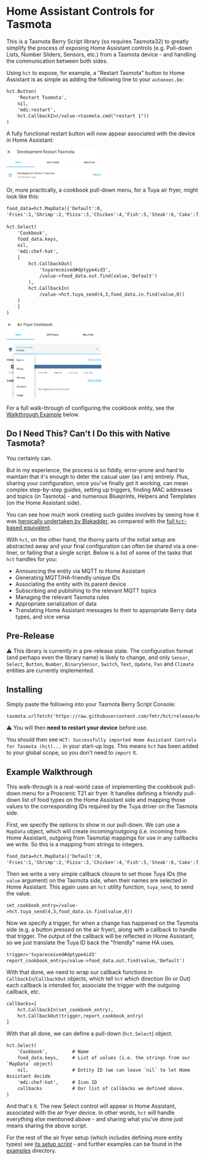 # Home Assistant Controls for Tasmota

This is a Tasmota Berry Script library (so requires Tasmota32) to greatly simplify the process of exposing Home
Assistant controls (e.g. Pull-down Lists, Number Sliders, Sensors, etc.) from a Tasmota device - and handling the
communication between both sides.

Using `hct` to expose, for example, a "Restart Tasmota" button to Home Assistant is as simple as adding the
following line to your `autoexec.be`:

```be
hct.Button(        
    'Restart Tasmota',
    nil,
    'mdi:restart',
    hct.CallbackIn(/value->tasmota.cmd("restart 1"))
)
```

A fully functional restart button will now appear associated with the device in Home Assistant:

<img alt="Restart Button" height=50% src="assets/restart_button.png" width=50%/>

Or, more practically, a cookbook pull-down menu, for a Tuya air fryer, might look like this:

```be
food_data=hct.MapData({'Default':0, 'Fries':1,'Shrimp':2,'Pizza':3,'Chicken':4,'Fish':5,'Steak':6,'Cake':7,'Bacon':8,'Preheat':9,'Custom':10})

hct.Select(   
    'Cookbook',
    food_data.keys,
    nil,
    'mdi:chef-hat',
    [
        hct.CallbackOut(
            'tuyareceived#dptype4id3',
            /value->food_data.out.find(value,'Default')
        ),
        hct.CallbackIn(
            /value->hct.tuya_send(4,3,food_data.in.find(value,0))
    )
    ]
)
```

<img alt="Air Fryer Cookbook" height=50% src="assets/air_fryer_cookbook.png" width=50%/>

For a full walk-through of configuring the cookbook entity, see the [Walkthrough Example](#example-walkthrough) below.

## Do I Need This? Can't I Do this with Native Tasmota?

You certainly can.

But in my experience, the process is so fiddly, error-prone and hard to maintain that it's enough to
deter the casual user (as I am) entirely. Plus, sharing your configuration, once you've finally got it working, can mean
complex step-by-step guides, setting up triggers, finding MAC addresses and topics (in Tasmota) - and numerous
Blueprints, Helpers and Templates (on the Home Assistant side).

You can see how much work creating such guides involves by seeing how it
was [heroically undertaken by Blakadder](https://blakadder.com/proscenic-in-home-assistant/), as
compared with the [full `hct`-based equivalent](/examples/proscenic_t21.be).

With `hct`, on the other hand, the thorny parts of the initial setup are abstracted away and your final configuration
can often be shared via a one-liner, or failing that a single script. Below is a list of some of the tasks that `hct`
handles for you:

* Announcing the entity via MQTT to Home Assistant
* Generating MQTT/HA-friendly unique IDs
* Associating the entity with its parent device
* Subscribing and publishing to the relevant MQTT topics
* Managing the relevant Tasmota rules
* Appropriate serialization of data
* Translating Home Assistant messages to their to appropriate Berry data types, and vice versa


## Pre-Release

:warning: This library is currently in a pre-release state. The configuration format (and perhaps even the library name)
is likely to change, and only `Sensor`, `Select`, `Button`, `Number`, `BinarySensor`, `Switch`, `Text`, `Update`, `Fan`
and `Climate` entities are currently implemented.

## Installing

Simply paste the following into your Tasmota Berry Script Console:

```be
tasmota.urlfetch('https://raw.githubusercontent.com/fmtr/hct/release/hct.tapp')
```

:warning: You will then **need to restart your device** before use.

You should then see `HCT: Successfully imported Home Assistant Controls for Tasmota (hct)...` in
your start-up logs. This means `hct` has been added to your global scope, so you don't need to `import` it.

## Example Walkthrough

This walk-through is a real-world case of implementing the cookbook pull-down menu for a Proscenic T21 air fryer. It
handles defining a friendly pull-down list of food types on the Home Assistant side and mapping those values to the
corresponding IDs required by the Tuya driver on the Tasmota side.

First, we specify the options to show in our pull-down. We can use a `MapData` object, which will create
incoming/outgoing
(i.e. incoming from Home Assistant, outgoing from Tasmota) mappings for use in any callbacks we write. So this is a
mapping from strings to integers.

```be
food_data=hct.MapData({'Default':0, 'Fries':1,'Shrimp':2,'Pizza':3,'Chicken':4,'Fish':5,'Steak':6,'Cake':7,'Bacon':8,'Preheat':9,'Custom':10})
```

Then we write a very simple callback closure to set those Tuya IDs (the `value` argument) on the Tasmota side, when
their names are selected in Home Assistant. This again uses an `hct` utility function, `tuya_send`, to send the value.

```be   
set_cookbook_entry=/value->hct.tuya_send(4,3,food_data.in.find(value,0))
```

Now we specify a trigger, for when a change has happened on the Tasmota side (e.g. a button pressed on the air fryer),
along with a callback to handle that trigger.
The output of the callback will be reflected in Home Assistant, so we just translate the Tuya ID back the "friendly"
name HA uses.

```be
trigger='tuyareceived#dptype4id3'
report_cookbook_entry=/value->food_data.out.find(value,'Default')
```

With that done, we need to wrap our callback functions in `CallbackIn`/`CallbackOut` objects, which tell `hct` which
direction (In or Out) each callback is intended for, associate the trigger with the outgoing callback, etc.

```be
callbacks=[
    hct.CallbackIn(set_cookbook_entry),
    hct.CallbackOut(trigger,report_cookbook_entry)    
]
```

With that all done, we can define a pull-down (`hct.Select`) object.

```be
hct.Select(   
    'Cookbook',         # Name
    food_data.keys,     # List of values (i.e. the strings from our `MapData` object)
    nil,                # Entity ID (we can leave `nil` to let Home Assistant decide
    'mdi:chef-hat',     # Icon ID
    callbacks           # Our list of callbacks we defined above.
) 
```

And that's it. The new Select control will appear in Home Assistant, associated with the air fryer device. In other
words, `hct` will handle everything else mentioned above - and sharing what you've done just means sharing
the above script.

For the rest of the air fryer setup (which includes defining more entity types)
see [its setup script](examples/proscenic_t21.be) - and further examples can be found in the [examples](examples/)
directory.